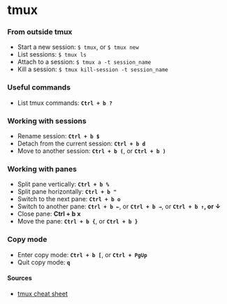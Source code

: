 # tmux

### From outside tmux

* Start a new session: `$ tmux`, or `$ tmux new`
* List sessions: `$ tmux ls`
* Attach to a session: `$ tmux a -t session_name`
* Kill a session: `$ tmux kill-session -t session_name`

### Useful commands

* List tmux commands: **`Ctrl + b ?`**

### Working with sessions

* Rename session: **`Ctrl + b $`**
* Detach from the current session: **`Ctrl + b d`**
* Move to another session: **`Ctrl + b (`**, or **`Ctrl + b )`** 

### Working with panes

* Split pane vertically: **`Ctrl + b %`**
* Split pane horizontally: **`Ctrl + b "`**
* Switch to the next pane: **`Ctrl + b o`**
* Switch to another pane: **`Ctrl + b ←`**, or **`Ctrl + b →`**, or **`Ctrl + b ↑`, or ↓**
* Close pane: **Ctrl + b x**
* Move the pane: **`Ctrl + b {`**, or **`Ctrl + b }`** 

### Copy mode

* Enter copy mode: **`Ctrl + b [`**, or **`Ctrl + PgUp`** 
* Quit copy mode: **`q`**

#### 

#### Sources

* [tmux cheat sheet](https://tmuxcheatsheet.com/)

